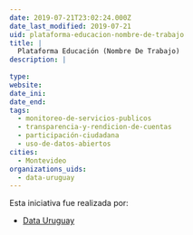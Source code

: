 ```yaml
---
date: 2019-07-21T23:02:24.000Z
date_last_modified: 2019-07-21
uid: plataforma-educacion-nombre-de-trabajo
title: |
  Plataforma Educación (Nombre De Trabajo)
description: |
  
type: 
website: 
date_ini: 
date_end: 
tags:
  - monitoreo-de-servicios-publicos
  - transparencia-y-rendicion-de-cuentas
  - participación-ciudadana
  - uso-de-datos-abiertos
cities: 
  - Montevideo
organizations_uids:
  - data-uruguay
---
```


Esta iniciativa fue realizada por:

- [Data Uruguay](/organizaciones/data-uruguay)
